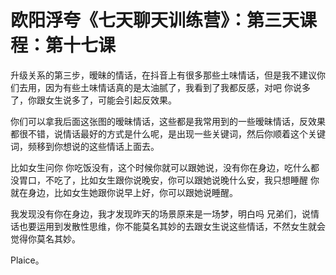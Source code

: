 # 欧阳浮夸《七天聊天训练营》：第三天课程：第十七课

升级关系的第三步，暧昧的情话，在抖音上有很多那些土味情话，但是我不建议你们去用，因为有些土味情话真的是太油腻了，我看到了我都反感，对吧 你说多了，你跟女生说多了，可能会引起反效果。

你们可以拿我后面这张图的暧昧情话，这些都是我常用到的一些暧昧情话，反效果都很不错，说情话最好的方式是什么呢，是出现一些关键词，然后你顺着这个关键词，频移到你想说的这些情话上面去。

比如女生问你 你吃饭没有，这个时候你就可以跟她说，没有你在身边，吃什么都没胃口，不吃了，比如女生跟你说晚安，你可以跟她说晚什么安，我只想睡醒 你就在身边，比如女生她跟你说早上好，你可以跟她说睡醒。

我发现没有你在身边，我才发现昨天的场景原来是一场梦，明白吗 兄弟们，说情话也要运用到发散性思维，你不能莫名其妙的去跟女生说这些情话，不然女生就会觉得你莫名其妙。

 Plaice。